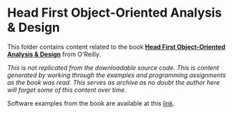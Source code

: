 # Head First Object-Oriented Analysis & Design

This folder contains content related to the book [**Head First Object-Oriented Analysis & Design**](http://shop.oreilly.com/product/9780596008673.do) from O'Reilly.

*This is not replicated from the downloadable source code. This is content generated by working through the examples and programming assignments as the book was read. This serves as archive as no doubt the author here will forget some of this content over time.*

Software examples from the book are available at this [link](https://resources.oreilly.com/examples/9780596008673/).
